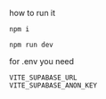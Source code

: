 how to run it
```
npm i
```

```
npm run dev
```

for .env you need
```
VITE_SUPABASE_URL
VITE_SUPABASE_ANON_KEY
```